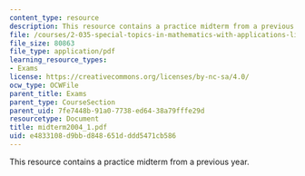 ```yaml
---
content_type: resource
description: This resource contains a practice midterm from a previous year.
file: /courses/2-035-special-topics-in-mathematics-with-applications-linear-algebra-and-the-calculus-of-variations-spring-2007/e4833108d9bbd848651dddd5471cb586_midterm2004_1.pdf
file_size: 80863
file_type: application/pdf
learning_resource_types:
- Exams
license: https://creativecommons.org/licenses/by-nc-sa/4.0/
ocw_type: OCWFile
parent_title: Exams
parent_type: CourseSection
parent_uid: 7fe7448b-91a0-7738-ed64-38a79fffe29d
resourcetype: Document
title: midterm2004_1.pdf
uid: e4833108-d9bb-d848-651d-ddd5471cb586
---
```

This resource contains a practice midterm from a previous year.